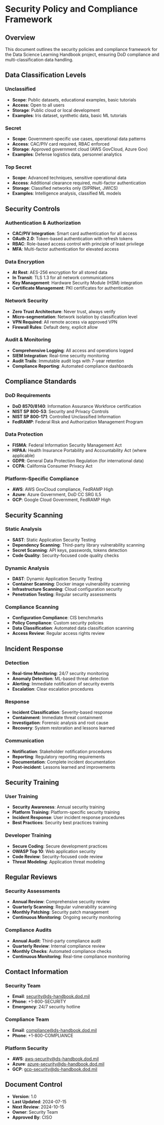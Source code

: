 # Security Policy and Compliance Framework

## Overview

This document outlines the security policies and compliance framework for the Data Science Learning Handbook project, ensuring DoD compliance and multi-classification data handling.

## Data Classification Levels

### Unclassified
- **Scope**: Public datasets, educational examples, basic tutorials
- **Access**: Open to all users
- **Storage**: Public cloud or local development
- **Examples**: Iris dataset, synthetic data, basic ML tutorials

### Secret
- **Scope**: Government-specific use cases, operational data patterns
- **Access**: CAC/PIV card required, RBAC enforced
- **Storage**: Approved government cloud (AWS GovCloud, Azure Gov)
- **Examples**: Defense logistics data, personnel analytics

### Top Secret
- **Scope**: Advanced techniques, sensitive operational data
- **Access**: Additional clearance required, multi-factor authentication
- **Storage**: Classified networks only (SIPRNet, JWICS)
- **Examples**: Intelligence analysis, classified ML models

## Security Controls

### Authentication & Authorization
- **CAC/PIV Integration**: Smart card authentication for all access
- **OAuth 2.0**: Token-based authentication with refresh tokens
- **RBAC**: Role-based access control with principle of least privilege
- **MFA**: Multi-factor authentication for elevated access

### Data Encryption
- **At Rest**: AES-256 encryption for all stored data
- **In Transit**: TLS 1.3 for all network communications
- **Key Management**: Hardware Security Module (HSM) integration
- **Certificate Management**: PKI certificates for authentication

### Network Security
- **Zero Trust Architecture**: Never trust, always verify
- **Micro-segmentation**: Network isolation by classification level
- **VPN Required**: All remote access via approved VPN
- **Firewall Rules**: Default deny, explicit allow

### Audit & Monitoring
- **Comprehensive Logging**: All access and operations logged
- **SIEM Integration**: Real-time security monitoring
- **Audit Trails**: Immutable audit logs with 7-year retention
- **Compliance Reporting**: Automated compliance dashboards

## Compliance Standards

### DoD Requirements
- **DoD 8570/8140**: Information Assurance Workforce certification
- **NIST SP 800-53**: Security and Privacy Controls
- **NIST SP 800-171**: Controlled Unclassified Information
- **FedRAMP**: Federal Risk and Authorization Management Program

### Data Protection
- **FISMA**: Federal Information Security Management Act
- **HIPAA**: Health Insurance Portability and Accountability Act (where applicable)
- **GDPR**: General Data Protection Regulation (for international data)
- **CCPA**: California Consumer Privacy Act

### Platform-Specific Compliance
- **AWS**: AWS GovCloud compliance, FedRAMP High
- **Azure**: Azure Government, DoD CC SRG IL5
- **GCP**: Google Cloud Government, FedRAMP High

## Security Scanning

### Static Analysis
- **SAST**: Static Application Security Testing
- **Dependency Scanning**: Third-party library vulnerability scanning
- **Secret Scanning**: API keys, passwords, tokens detection
- **Code Quality**: Security-focused code quality checks

### Dynamic Analysis
- **DAST**: Dynamic Application Security Testing
- **Container Scanning**: Docker image vulnerability scanning
- **Infrastructure Scanning**: Cloud configuration security
- **Penetration Testing**: Regular security assessments

### Compliance Scanning
- **Configuration Compliance**: CIS benchmarks
- **Policy Compliance**: Custom security policies
- **Data Classification**: Automated data classification scanning
- **Access Review**: Regular access rights review

## Incident Response

### Detection
- **Real-time Monitoring**: 24/7 security monitoring
- **Anomaly Detection**: ML-based threat detection
- **Alerting**: Immediate notification of security events
- **Escalation**: Clear escalation procedures

### Response
- **Incident Classification**: Severity-based response
- **Containment**: Immediate threat containment
- **Investigation**: Forensic analysis and root cause
- **Recovery**: System restoration and lessons learned

### Communication
- **Notification**: Stakeholder notification procedures
- **Reporting**: Regulatory reporting requirements
- **Documentation**: Complete incident documentation
- **Post-incident**: Lessons learned and improvements

## Security Training

### User Training
- **Security Awareness**: Annual security training
- **Platform Training**: Platform-specific security training
- **Incident Response**: User incident response procedures
- **Best Practices**: Security best practices training

### Developer Training
- **Secure Coding**: Secure development practices
- **OWASP Top 10**: Web application security
- **Code Review**: Security-focused code review
- **Threat Modeling**: Application threat modeling

## Regular Reviews

### Security Assessments
- **Annual Review**: Comprehensive security review
- **Quarterly Scanning**: Regular vulnerability scanning
- **Monthly Patching**: Security patch management
- **Continuous Monitoring**: Ongoing security monitoring

### Compliance Audits
- **Annual Audit**: Third-party compliance audit
- **Quarterly Review**: Internal compliance review
- **Monthly Checks**: Automated compliance checks
- **Continuous Monitoring**: Real-time compliance monitoring

## Contact Information

### Security Team
- **Email**: security@ds-handbook.dod.mil
- **Phone**: +1-800-SECURITY
- **Emergency**: 24/7 security hotline

### Compliance Team
- **Email**: compliance@ds-handbook.dod.mil
- **Phone**: +1-800-COMPLIANCE

### Platform Security
- **AWS**: aws-security@ds-handbook.dod.mil
- **Azure**: azure-security@ds-handbook.dod.mil
- **GCP**: gcp-security@ds-handbook.dod.mil

## Document Control

- **Version**: 1.0
- **Last Updated**: 2024-07-15
- **Next Review**: 2024-10-15
- **Owner**: Security Team
- **Approved By**: CISO

